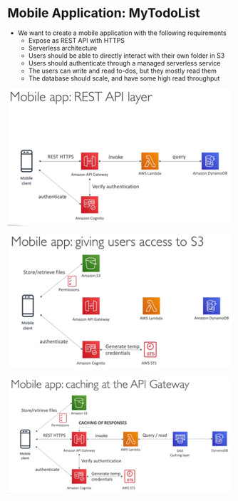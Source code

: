 # Mobile Application: MyTodoList

- We want to create a mobile application with the following requirements
    - Expose as REST API with HTTPS
    - Serverless architecture
    - Users should be able to directly interact with their own folder in S3
    - Users should authenticate through a managed serverless service
    - The users can write and read to-dos, but they mostly read them
    - The database should scale, and have some high read throughput

![](images/2020-01-01-12-16-31.png)

![](images/2020-01-01-12-17-04.png)

![](images/2020-01-01-12-17-29.png)